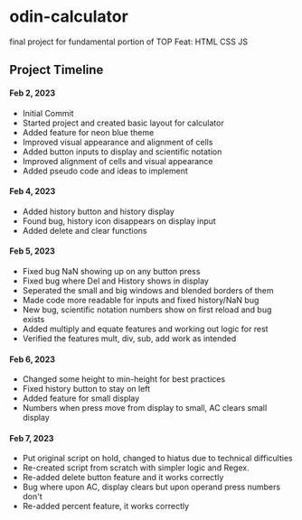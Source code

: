 # odin-calculator
final project for fundamental portion of TOP
Feat:
HTML
CSS
JS

## Project Timeline

#### Feb 2, 2023
* Initial Commit
* Started project and created basic layout for calculator
* Added feature for neon blue theme
* Improved visual appearance and alignment of cells
* Added button inputs to display and scientific notation
* Improved alignment of cells and visual appearance
* Added pseudo code and ideas to implement

#### Feb 4, 2023
* Added history button and history display
* Found bug, history icon disappears on display input
* Added delete and clear functions

#### Feb 5, 2023
* Fixed bug NaN showing up on any button press
* Fixed bug where Del and History shows in display
* Seperated the small and big windows and blended borders of them
* Made code more readable for inputs and fixed history/NaN bug
* New bug, scientific notation numbers show on first reload and bug exists
* Added multiply and equate features and working out logic for rest
* Verified the features mult, div, sub, add work as intended

#### Feb 6, 2023
* Changed some height to min-height for best practices
* Fixed history button to stay on left
* Added feature for small display
* Numbers when press move from display to small, AC clears small display

#### Feb 7, 2023
* Put original script on hold, changed to hiatus due to technical difficulties
* Re-created script from scratch with simpler logic and Regex.
* Re-added delete button feature and it works correctly
* Bug where upon AC, display clears but upon operand press numbers don't
* Re-added percent feature, it works correctly

